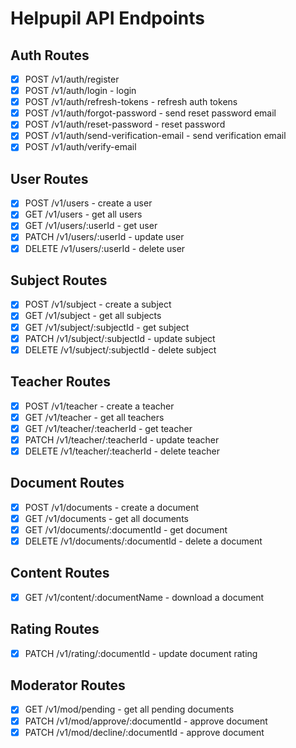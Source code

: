 #  Helpupil API Endpoints

## Auth Routes

- [x] POST /v1/auth/register
- [x] POST /v1/auth/login - login
- [x] POST /v1/auth/refresh-tokens - refresh auth tokens
- [x] POST /v1/auth/forgot-password - send reset password email
- [x] POST /v1/auth/reset-password - reset password
- [x] POST /v1/auth/send-verification-email - send verification email
- [x] POST /v1/auth/verify-email

## User Routes

- [x] POST /v1/users - create a user
- [x] GET /v1/users - get all users
- [x] GET /v1/users/:userId - get user
- [x] PATCH /v1/users/:userId - update user
- [x] DELETE /v1/users/:userId - delete user

## Subject Routes

- [x] POST /v1/subject - create a subject
- [x] GET /v1/subject - get all subjects
- [x] GET /v1/subject/:subjectId - get subject
- [x] PATCH /v1/subject/:subjectId - update subject
- [x] DELETE /v1/subject/:subjectId - delete subject

## Teacher Routes

- [x] POST /v1/teacher - create a teacher
- [x] GET /v1/teacher - get all teachers
- [x] GET /v1/teacher/:teacherId - get teacher
- [x] PATCH /v1/teacher/:teacherId - update teacher
- [x] DELETE /v1/teacher/:teacherId - delete teacher

## Document Routes

- [x] POST /v1/documents - create a document
- [x] GET /v1/documents - get all documents
- [x] GET /v1/documents/:documentId - get document
- [x] DELETE /v1/documents/:documentId - delete a document

## Content Routes

- [x] GET /v1/content/:documentName - download a document

## Rating Routes

- [x] PATCH /v1/rating/:documentId - update document rating

## Moderator Routes

- [x] GET /v1/mod/pending - get all pending documents
- [x] PATCH /v1/mod/approve/:documentId - approve document
- [x] PATCH /v1/mod/decline/:documentId - approve document
